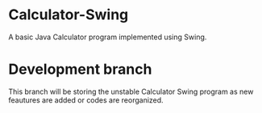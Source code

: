 # Calculator-Swing
A basic Java Calculator program implemented using Swing.

<h1>Development branch</h1>
<p>
This branch will be storing the unstable Calculator Swing program as new feautures are added or codes are reorganized.
</p>
